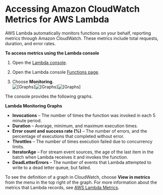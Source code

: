 # Accessing Amazon CloudWatch Metrics for AWS Lambda<a name="monitoring-functions-access-metrics"></a>

AWS Lambda automatically monitors functions on your behalf, reporting metrics through Amazon CloudWatch\. These metrics include total requests, duration, and error rates\. 

**To access metrics using the Lambda console**

1. Open the [Lambda console](https://console.aws.amazon.com/lambda)\.

1. Open the Lambda console [Functions page](https://console.aws.amazon.com/lambda/home#/functions)\.

1. Choose **Monitoring**\.  
![\[Graphs\]](http://docs.aws.amazon.com/lambda/latest/dg/images/metrics-functions-list.png)![\[Graphs\]](http://docs.aws.amazon.com/lambda/latest/dg/)![\[Graphs\]](http://docs.aws.amazon.com/lambda/latest/dg/)

The console provides the following graphs\.

**Lambda Monitoring Graphs**
+ **Invocations** – The number of times the function was invoked in each 5 minute period\.
+ **Duration** – Average, minimum, and maximum execution times\.
+ **Error count and success rate \(%\)** – The number of errors, and the percentage of executions that completed without error\.
+ **Throttles** – The number of times execution failed due to concurrency limits\.
+ **IteratorAge** – For stream event sources, the age of the last item in the batch when Lambda receives it and invokes the function\.
+ **DeadLetterErrors** – The number of events that Lambda attempted to write to a dead letter queue, but failed\.

To see the definition of a graph in CloudWatch, choose **View in metrics** from the menu in the top right of the graph\. For more information about the metrics that Lambda records, see [AWS Lambda Metrics](monitoring-functions-metrics.md)\.